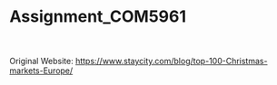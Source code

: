 # Assignment_COM5961<br><br>

Original Website: https://www.staycity.com/blog/top-100-Christmas-markets-Europe/
